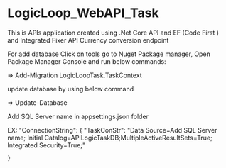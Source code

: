 # LogicLoop_WebAPI_Task
This is APIs application created using .Net Core API and EF (Code First ) and Integrated Fixer API Currency conversion endpoint

For add database Click on tools go to Nuget Package manager, Open Package Manager Console and run below commands:

=> Add-Migration LogicLoopTask.TaskContext

update database by using below command

=> Update-Database

Add SQL Server name in appsettings.json folder

EX: "ConnectionString": {
        "TaskConStr": "Data Source=Add SQL Server name; Initial Catalog=APILogicTaskDB;MultipleActiveResultSets=True; Integrated Security=True;"

    }
